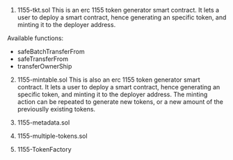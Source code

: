 1. 1155-tkt.sol
  This is an erc 1155 token generator smart contract.
  It lets a user to deploy a smart contract, hence generating an specific token,
  and minting it to the deployer address.

  Available functions:
  - safeBatchTransferFrom
  - safeTransferFrom
  - transferOwnerShip


2. 1155-mintable.sol
  This is also an erc 1155 token generator smart contract.
  It lets a user to deploy a smart contract, hence generating an specific token,
  and minting it to the deployer address.
  The minting action can be repeated to generate new tokens, or a new amount
  of the previouslly existing tokens.

3. 1155-metadata.sol

4. 1155-multiple-tokens.sol

10. 1155-TokenFactory
